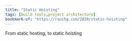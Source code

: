 ```yaml
---
title: "Static Hoisting"
tags: [build tools,project architecture]
bookmark-of: "https://rauchg.com/2020/static-hoisting"
---
```

From static hosting, to static hoisting